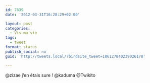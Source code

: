 ```yaml
---
id: 7639
date: '2012-03-31T16:28:29+02:00'

layout: post
categories:
  - Vis ma vie
tags:
  - tweet
format: status
publish_social: no
guid: 'http://tweets.local/?birdsite_tweet=186127840239026178'

---
```


@zizae j’en étais sure ! @kaduma @Twikito